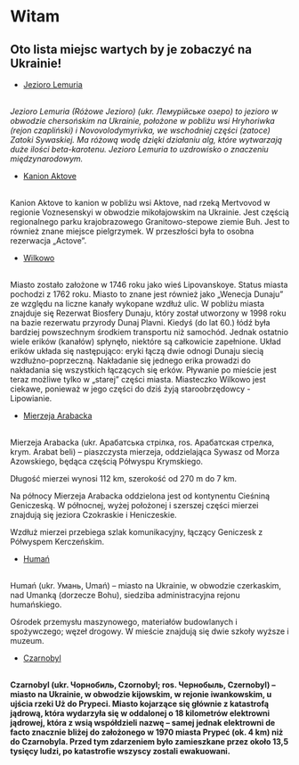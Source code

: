  <h1>Witam</h1>

## Oto lista miejsc wartych by je zobaczyć na Ukrainie!

- <a href = "https://en.wikipedia.org/wiki/Lake_Lemuria" target = "_blank">Jezioro Lemuria</a>
</br>
<i>Jezioro Lemuria (Różowe Jezioro) (ukr. Лемурійське озеро) to jezioro w obwodzie chersońskim na Ukrainie, położone w pobliżu wsi Hryhoriwka (rejon czapliński) i Novovolodymyrivka, we wschodniej części (zatoce) Zatoki Sywaskiej. Ma różową wodę dzięki działaniu alg, które wytwarzają duże ilości beta-karotenu. Jezioro Lemuria to uzdrowisko o znaczeniu międzynarodowym.</i>
</br>

- <a href = "https://en.wikipedia.org/wiki/Aktove_canyon" target = "_blank">Kanion Aktove</a>

</br>
Kanion Aktove to kanion w pobliżu wsi Aktove, nad rzeką Mertvovod w regionie Voznesenskyi w obwodzie mikołajowskim na Ukrainie. Jest częścią regionalnego parku krajobrazowego Granitowo-stepowe ziemie Buh. Jest to również znane miejsce pielgrzymek. W przeszłości była to osobna rezerwacja „Actove”.
</br>

- <a href = "https://pl.wikipedia.org/wiki/Wilkowo_(Ukraina)" target = "_blank">Wilkowo</a>

</br>
Miasto zostało założone w 1746 roku jako wieś Lipovanskoye. Status miasta pochodzi z 1762 roku. Miasto to znane jest również jako „Wenecja Dunaju” ze względu na liczne kanały wykopane wzdłuż ulic. W pobliżu miasta znajduje się Rezerwat Biosfery Dunaju, który został utworzony w 1998 roku na bazie rezerwatu przyrody Dunaj Plavni. Kiedyś (do lat 60.) łódź była bardziej powszechnym środkiem transportu niż samochód. Jednak ostatnio wiele erików (kanałów) spłynęło, niektóre są całkowicie zapełnione. Układ erików układa się następująco: eryki łączą dwie odnogi Dunaju siecią wzdłużno-poprzeczną. Nakładanie się jednego erika prowadzi do nakładania się wszystkich łączących się erków. Pływanie po mieście jest teraz możliwe tylko w „starej” części miasta. Miasteczko Wilkowo jest ciekawe, ponieważ w jego części do dziś żyją staroobrzędowcy - Lipowianie. 
</br>

- <a href = "https://pl.wikipedia.org/wiki/Mierzeja_Arabacka" target = "_blank">Mierzeja Arabacka</a>

</br>
Mierzeja Arabacka (ukr. Арабатська стрілка, ros. Арабатская стрелка, krym. Arabat beli) – piaszczysta mierzeja, oddzielająca Sywasz od Morza Azowskiego, będąca częścią Półwyspu Krymskiego.

Długość mierzei wynosi 112 km, szerokość od 270 m do 7 km.

Na północy Mierzeja Arabacka oddzielona jest od kontynentu Cieśniną Geniczeską. W północnej, wyżej położonej i szerszej części mierzei znajdują się jeziora Czokraskie i Heniczeskie.

Wzdłuż mierzei przebiega szlak komunikacyjny, łączący Geniczesk z Półwyspem Kerczeńskim.
</br>
- <a href = "https://pl.wikipedia.org/wiki/Humań" target = "_blank">Humań</a>
</br>
Humań (ukr. Умань, Umań) – miasto na Ukrainie, w obwodzie czerkaskim, nad Umanką (dorzecze Bohu), siedziba administracyjna rejonu humańskiego.

Ośrodek przemysłu maszynowego, materiałów budowlanych i spożywczego; węzeł drogowy. W mieście znajdują się dwie szkoły wyższe i muzeum.
</br>
- <a href = "https://pl.wikipedia.org/wiki/Czarnobyl" target = "_blank">Czarnobyl</a>
</br>
<b>Czarnobyl (ukr. Чорнобиль, Czornobyl; ros. Чернобыль, Czernobyl) – miasto na Ukrainie, w obwodzie kijowskim, w rejonie iwankowskim, u ujścia rzeki Uż do Prypeci.
Miasto kojarzące się głównie z katastrofą jądrową, która wydarzyła się w oddalonej o 18 kilometrów elektrowni jądrowej, która z wsią współdzieli nazwę – samej jednak elektrowni de facto znacznie bliżej do założonego w 1970 miasta Prypeć (ok. 4 km) niż do Czarnobyla. Przed tym zdarzeniem było zamieszkane przez około 13,5 tysięcy ludzi, po katastrofie wszyscy zostali ewakuowani.</b>
</br>
